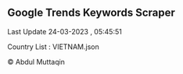 

## Google Trends Keywords Scraper 
 
Last Update 24-03-2023 , 05:45:51

Country List :
VIETNAM.json



© Abdul Muttaqin 
